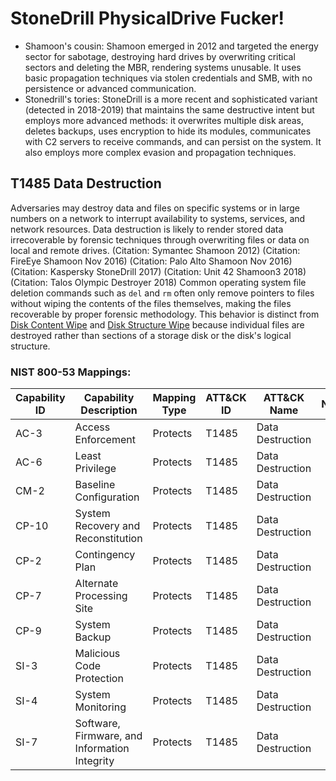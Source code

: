 # StoneDrill PhysicalDrive Fucker!
- Shamoon's cousin: Shamoon emerged in 2012 and targeted the energy sector for sabotage, destroying hard drives by overwriting critical sectors and deleting the MBR, rendering systems unusable. It uses basic propagation techniques via stolen credentials and SMB, with no persistence or advanced communication.
- Stonedrill's tories: StoneDrill is a more recent and sophisticated variant (detected in 2018-2019) that maintains the same destructive intent but employs more advanced methods: it overwrites multiple disk areas, deletes backups, uses encryption to hide its modules, communicates with C2 servers to receive commands, and can persist on the system. It also employs more complex evasion and propagation techniques.

## T1485 Data Destruction
Adversaries may destroy data and files on specific systems or in large numbers on
a network to interrupt availability to systems, services, and network resources.
Data destruction is likely to render stored data irrecoverable by forensic techniques
through overwriting files or data on local and remote drives.
(Citation: Symantec Shamoon 2012)
(Citation: FireEye Shamoon Nov 2016)
(Citation: Palo Alto Shamoon Nov 2016)
(Citation: Kaspersky StoneDrill 2017)
(Citation: Unit 42 Shamoon3 2018)
(Citation: Talos Olympic Destroyer 2018) 
Common operating system file deletion commands such as <code>del</code> and <code>rm</code>
often only remove pointers to files without wiping the contents of the files themselves,
making the files recoverable by proper forensic methodology. This behavior is distinct from
[Disk Content Wipe](https://attack.mitre.org/techniques/T1561/001/) and [Disk Structure Wipe](https://attack.mitre.org/techniques/T1561/002/) because individual files are destroyed rather than sections of a storage disk or the disk's logical structure.

### NIST 800-53 Mappings:
| Capability ID | Capability Description                       | Mapping Type | ATT&CK ID | ATT&CK Name      | Notes            |
|---------------|---------------------------------------------|--------------|-----------|------------------|------------------|
| AC-3          | Access Enforcement                          | Protects     | T1485     | Data Destruction |                  |
| AC-6          | Least Privilege                            | Protects     | T1485     | Data Destruction |                  |
| CM-2          | Baseline Configuration                     | Protects     | T1485     | Data Destruction |                  |
| CP-10         | System Recovery and Reconstitution        | Protects     | T1485     | Data Destruction |                  |
| CP-2          | Contingency Plan                           | Protects     | T1485     | Data Destruction |                  |
| CP-7          | Alternate Processing Site                  | Protects     | T1485     | Data Destruction |                  |
| CP-9          | System Backup                             | Protects     | T1485     | Data Destruction |                  |
| SI-3          | Malicious Code Protection                  | Protects     | T1485     | Data Destruction |                  |
| SI-4          | System Monitoring                         | Protects     | T1485     | Data Destruction |                  |
| SI-7          | Software, Firmware, and Information Integrity | Protects | T1485     | Data Destruction |                  |
